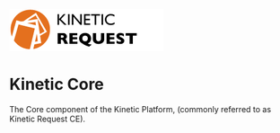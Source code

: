 ![Source Icon](thumbnail.png)
# Kinetic Core
The Core component of the Kinetic Platform, (commonly referred to as Kinetic Request CE).
